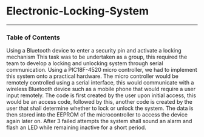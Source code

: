 # Electronic-Locking-System

---

### Table of Contents
Using a Bluetooth device to enter a security pin and activate a locking mechanism 
This task was to be undertaken as a group, this required the team to develop a locking and unlocking system through serial communication. Using a PIC18F-4520 micro controller, we had to implement this system onto a practical hardware. The micro controller would be remotely controlled using a serial interface, this would communicate with a wireless Bluetooth device such as a mobile phone that would require a user input remotely. 
The code is first created by the user upon initial access, this would be an access code, followed by this, another code is created by the user that shall determine whether to lock or unlock the system. The data is then stored into the EEPROM of the microcontroller to access the device again later on. After 3 failed attempts the system shall sound an alarm and flash an LED while remaining inactive for a short period. 
